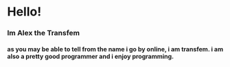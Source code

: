# Hello!
### Im Alex the Transfem
#### as you may be able to tell from the name i go by online, i am transfem. i am also a pretty good programmer and i enjoy programming.
